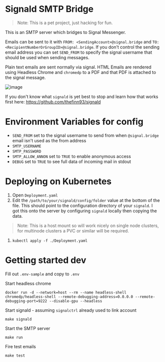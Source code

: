 # Signald SMTP Bridge

> Note: This is a pet project, just hacking for fun.

This is an SMTP server which bridges to Signal Messenger. 

Emails can be sent to it with `FROM: <SendingAccount>@signal.bridge` and `TO: <RecipientNumberOrGroupID>@signal.bridge`. If you don't control the sending email address you can set `SEND_FROM` to specify the signal username that should be used when sending messages.

Plain text emails are sent normally via signal. HTML Emails are rendered using Headless Chrome and `chromedp` to a PDF and that PDF is attached to the signal message.

![image](https://user-images.githubusercontent.com/1939288/125082304-f6906b80-e0be-11eb-9050-35c00d30b091.png)

If you don't know what `signald` is yet best to stop and learn how that works first here: https://github.com/thefinn93/signald

# Environment Variables for config

- `SEND_FROM` set to the signal username to send from when `@signal.bridge` email isn't used as the from address
- `SMTP_USERNAME`
- `SMTP_PASSWORD`
- `SMTP_ALLOW_ANNON` set to `TRUE` to enable anonymous access
- `DEBUG` set to `TRUE` to see full data of incoming mail in stdout

# Deploying on Kubernetes

1. Open `Deployment.yaml`
1. Edit the `/path/to/your/signald/config/folder` value at the bottom of the file. This should point to the configuration directory of your `signald`. I got this onto the server by configuring `signald` locally then copying the data. 
> Note: This is a host mount so will work nicely on single node clusters, for multinode clusters a PVC or similar will be required.
1. `kubectl apply -f ./Deployment.yaml`

# Getting started dev

Fill out `.env-sample` and copy to `.env`

Start headless chrome
```
docker run -d --network=host --rm --name headless-shell chromedp/headless-shell --remote-debugging-address=0.0.0.0 --remote-debugging-port=9222 --disable-gpu --headless
```

Start signald - assuming `signalctrl` already used to link account
```
make signald
```

Start the SMTP server
```
make run
```

Fire test emails
```
make test
```
